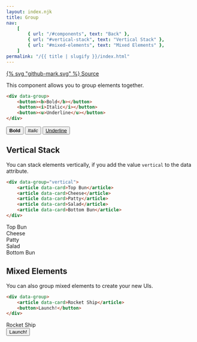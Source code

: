 ```yaml
---
layout: index.njk
title: Group
nav:
    [
        { url: "/#components", text: "Back" },
        { url: "#vertical-stack", text: "Vertical Stack" },
        { url: "#mixed-elements", text: "Mixed Elements" },
    ]
permalink: "/{{ title | slugify }}/index.html"
---
```


<a href="https://github.com/iamschulz/ssstyles/blob/main/css/group.css" data-button>{% svg "github-mark.svg" %} Source</a>

This component allows you to group elements together.

```html
<div data-group>
	<button><b>Bold</b></button>
	<button><i>Italic</i></button>
	<button><u>Underline</u></button>
</div>
```

<div data-group>
    <button><b>Bold</b></button>
    <button><i>Italic</i></button>
    <button><u>Underline</u></button>
</div>

## Vertical Stack

You can stack elements vertically, if you add the value `vertical` to the data attribute.

<style>
    [data-card] {
        background: var(--col-bg3);
    }
</style>

```html
<div data-group="vertical">
	<article data-card>Top Bun</article>
	<article data-card>Cheese</article>
	<article data-card>Patty</article>
	<article data-card>Salad</article>
	<article data-card>Bottom Bun</article>
</div>
```

<div data-group="vertical">
    <article data-card>Top Bun</article>
    <article data-card>Cheese</article>
    <article data-card>Patty</article>
    <article data-card>Salad</article>
    <article data-card>Bottom Bun</article>
</div>

## Mixed Elements

You can also group mixed elements to create your new UIs.

```html
<div data-group>
	<article data-card>Rocket Ship</article>
	<button>Launch!</button>
</div>
```

<div data-group>
    <article data-card>Rocket Ship</article>
    <button>Launch!</button>
</div>
